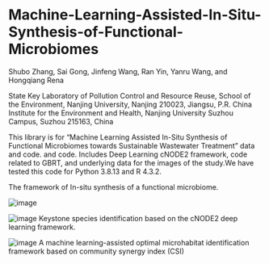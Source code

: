 # Machine-Learning-Assisted-In-Situ-Synthesis-of-Functional-Microbiomes
Shubo Zhang, Sai Gong, Jinfeng Wang, Ran Yin, Yanru Wang, and Hongqiang Rena

State Key Laboratory of Pollution Control and Resource Reuse, School of the Environment, Nanjing University, Nanjing 210023, Jiangsu, P.R. China
Institute for the Environment and Health, Nanjing University Suzhou Campus, Suzhou 215163, China

This library is for “Machine Learning Assisted In-Situ Synthesis of Functional Microbiomes towards Sustainable Wastewater Treatment” data and code. and code. Includes Deep Learning cNODE2 framework, code related to GBRT, and underlying data for the images of the study.We have tested this code for Python 3.8.13 and R 4.3.2.

The framework of In-situ synthesis of a functional microbiome.

![image](https://github.com/user-attachments/assets/d93d145d-1724-4eaf-9bf4-a9526f9463ea)

![image](https://github.com/user-attachments/assets/eefe7ad5-501b-4b95-9408-b9dc3ec79e79)
Keystone species identification based on the cNODE2 deep learning framework.

![image](https://github.com/user-attachments/assets/59cbfa37-aac3-4f82-94bf-aeae7736e37f)
A machine learning-assisted optimal microhabitat identification framework based on community synergy index (CSI)
